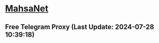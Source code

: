
# [MahsaNet](https://t.me/mahsa_net)
## Free Telegram Proxy (Last Update: 2024-07-28 10:39:18)

    